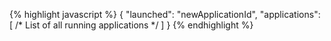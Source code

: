 {% highlight javascript %}
{
    "launched":     "newApplicationId",
    "applications": [
        /* List of all running applications */
    ]
}
{% endhighlight %}